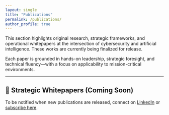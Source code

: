 ```yaml
---
layout: single
title: "Publications"
permalink: /publications/
author_profile: true
---
```


This section highlights original research, strategic frameworks, and operational whitepapers at the intersection of cybersecurity and artificial intelligence. These works are currently being finalized for release.

Each paper is grounded in hands-on leadership, strategic foresight, and technical fluency—with a focus on applicability to mission-critical environments.

---

## 🧠 Strategic Whitepapers (Coming Soon)

<!--
### 📘 Generative AI in the Cyber Kill Chain  
*A strategic framework for understanding and mitigating GenAI-driven threats to enterprise and critical infrastructure.*  
*— Available soon*

---

### 📘 XAI in Cyber Threat Intelligence  
*Explores the role of explainability, decision trust, and transparency in next-generation threat intel pipelines.*  
*— Available soon*

---

### 📘 From Zero to One: Building AI-Augmented SOC Capabilities  
*Outlines a phased blueprint and implementation path for modernizing SOCs with AI-driven intelligence.*  
*— Available soon*

---
-->
To be notified when new publications are released, connect on [LinkedIn](https://linkedin.com/in/cnott) or [subscribe here](mailto:cn.research@outlook.com).
